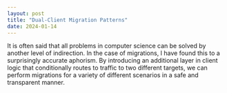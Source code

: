 ```yaml
---
layout: post
title: "Dual-Client Migration Patterns"
date: 2024-01-14
---
```


It is often said that all problems in computer science can be solved by another level of indirection. In the case of migrations, I have found this to a surprisingly accurate aphorism. By introducing an additional layer in client logic that conditionally routes to traffic to two different targets, we can perform migrations for a variety of different scenarios in a safe and transparent manner.

### 